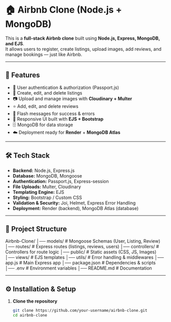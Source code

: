 # 🏠 Airbnb Clone (Node.js + MongoDB)

This is a **full-stack Airbnb clone** built using **Node.js, Express, MongoDB, and EJS**.  
It allows users to register, create listings, upload images, add reviews, and manage bookings — just like Airbnb.

---

## 🚀 Features
- 🔐 User authentication & authorization (Passport.js)
- 🏡 Create, edit, and delete listings
- 📷 Upload and manage images with **Cloudinary + Multer**
- ⭐ Add, edit, and delete reviews
- 💬 Flash messages for success & errors
- 🎨 Responsive UI built with **EJS + Bootstrap**
- 🗄️ MongoDB for data storage
- ☁️ Deployment ready for **Render** + **MongoDB Atlas**

---

## 🛠️ Tech Stack
- **Backend:** Node.js, Express.js
- **Database:** MongoDB, Mongoose
- **Authentication:** Passport.js, Express-session
- **File Uploads:** Multer, Cloudinary
- **Templating Engine:** EJS
- **Styling:** Bootstrap / Custom CSS
- **Validation & Security:** Joi, Helmet, Express Error Handling
- **Deployment:** Render (backend), MongoDB Atlas (database)

---

## 📂 Project Structure
Airbnb-Clone/
│── models/ # Mongoose Schemas (User, Listing, Review)
│── routes/ # Express routes (listings, reviews, users)
│── controllers/ # Controllers for route logic
│── public/ # Static assets (CSS, JS, Images)
│── views/ # EJS templates
│── utils/ # Error handling & middlewares
│── app.js # Main Express app
│── package.json # Dependencies & scripts
│── .env # Environment variables
│── README.md # Documentation


---

## ⚙️ Installation & Setup

1. **Clone the repository**
   ```bash
   git clone https://github.com/your-username/airbnb-clone.git
   cd airbnb-clone
